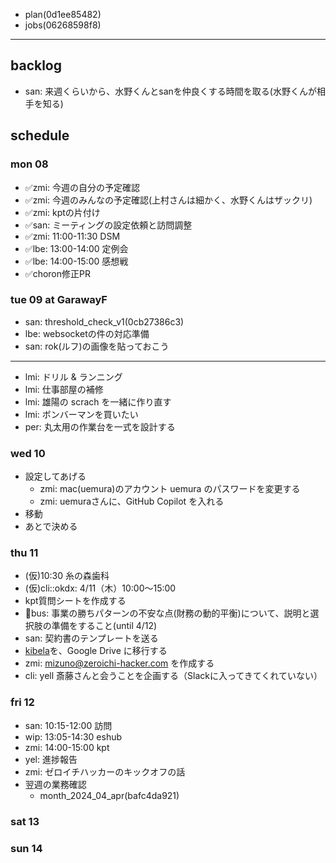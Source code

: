 - plan(0d1ee85482)
- jobs(06268598f8)
---

## backlog
- san: 来週くらいから、水野くんとsanを仲良くする時間を取る(水野くんが相手を知る)


## schedule
### mon 08
- ✅zmi: 今週の自分の予定確認
- ✅zmi: 今週のみんなの予定確認(上村さんは細かく、水野くんはザックリ)
- ✅zmi: kptの片付け
- ✅san: ミーティングの設定依頼と訪問調整
- ✅zmi: 11:00-11:30 DSM
- ✅lbe: 13:00-14:00 定例会
- ✅lbe: 14:00-15:00 感想戦
- ✅choron修正PR

### tue 09 at GarawayF
- san: threshold_check_v1(0cb27386c3)
- lbe: websocketの件の対応準備
- san: rok(ルフ)の画像を貼っておこう
---
- lmi: ドリル & ランニング
- lmi: 仕事部屋の補修
- lmi: 雄陽の scrach を一緒に作り直す
- lmi: ボンバーマンを買いたい
- per: 丸太用の作業台を一式を設計する

### wed 10
- 設定してあげる
  - zmi: mac(uemura)のアカウント uemura のパスワードを変更する
  - zmi: uemuraさんに、GitHub Copilot を入れる
- 移動
- あとで決める
### thu 11
- (仮)10:30 糸の森歯科
- (仮)cli::okdx: 4/11（木）10:00〜15:00
- kpt質問シートを作成する
- 👑bus: 事業の勝ちパターンの不安な点(財務の動的平衡)について、説明と選択肢の準備をすること(until 4/12)
- san: 契約書のテンプレートを送る
- [kibela](https://zeroichi-hacker.kibe.la/)を、Google Drive に移行する
- zmi: mizuno@zeroichi-hacker.com を作成する
- cli: yell 斎藤さんと会うことを企画する（Slackに入ってきてくれていない）

### fri 12
- san: 10:15-12:00 訪問
- wip: 13:05-14:30 eshub
- zmi: 14:00-15:00 kpt
- yel: 進捗報告
- zmi: ゼロイチハッカーのキックオフの話
- 翌週の業務確認
  - month_2024_04_apr(bafc4da921)


### sat 13
### sun 14




